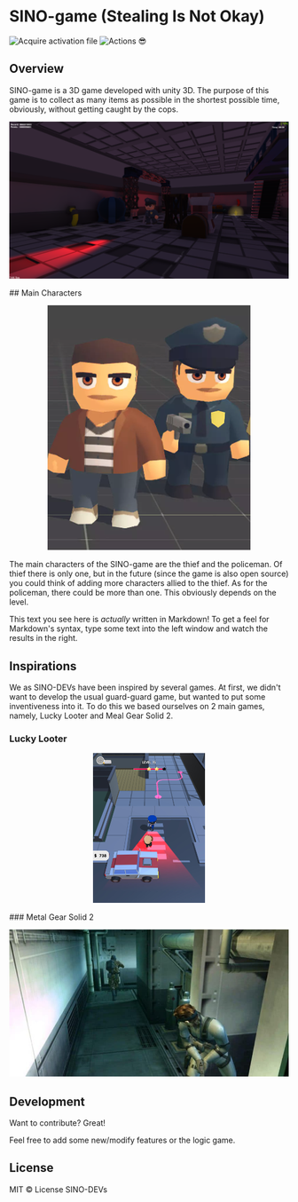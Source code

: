 # SINO-game (Stealing Is Not Okay)

![Acquire activation file](https://github.com/SINO-DEVs/SINO-game/workflows/Acquire%20activation%20file/badge.svg) ![Actions 😎](https://github.com/SINO-DEVs/SINO-game/workflows/Actions%20%F0%9F%98%8E/badge.svg)
## Overview
SINO-game is a 3D game developed with unity 3D. The purpose of this game is to collect as many items as possible in the shortest possible time, obviously, without getting caught by the cops. 
<p align="center">
  <img src="./img/level1.PNG"/>
</p>
## Main Characters
<p align="center">
  <img src="./img/main-characters.PNG"/>
</p>
The main characters of the SINO-game are the thief and the policeman. Of thief there is only one, but in the future (since the game is also open source) you could think of adding more characters allied to the thief. 
As for the policeman, there could be more than one. This obviously depends on the level. 

This text you see here is *actually* written in Markdown! To get a feel for Markdown's syntax, type some text into the left window and watch the results in the right.

## Inspirations
We as SINO-DEVs have been inspired by several games. At first, we didn't want to develop the usual guard-guard game, but wanted to put some inventiveness into it. To do this we based ourselves on 2 main games, namely, Lucky Looter and Meal Gear Solid 2. 
### Lucky Looter
<p align="center">
  <img style="width: 40%" src="./img/lucky-looter.jpg"/>
</p>
### Metal Gear Solid 2
<p align="center">
  <img src="./img/metal-gear-solid-2.jpg"/>
</p>

## Development

Want to contribute? Great!

Feel free to add some new/modify features or the logic game.

## License
MIT © License SINO-DEVs
